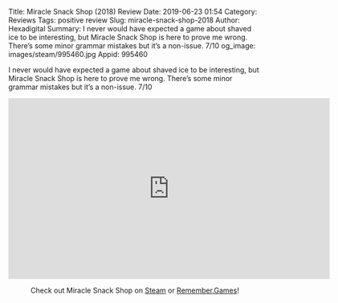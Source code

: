 Title: Miracle Snack Shop (2018) Review
Date: 2019-06-23 01:54
Category: Reviews
Tags: positive review
Slug: miracle-snack-shop-2018
Author: Hexadigital
Summary: I never would have expected a game about shaved ice to be interesting, but Miracle Snack Shop is here to prove me wrong. There’s some minor grammar mistakes but it’s a non-issue. 7/10
og_image: images/steam/995460.jpg
Appid: 995460

I never would have expected a game about shaved ice to be interesting, but Miracle Snack Shop is here to prove me wrong. There’s some minor grammar mistakes but it’s a non-issue. 7/10

<center><iframe src="https://www.youtube.com/embed/qoG8rcvmvL0?feature=oembed" allow="accelerometer; autoplay; encrypted-media; gyroscope; picture-in-picture" width="640" height="360" frameborder="0"></iframe>

Check out Miracle Snack Shop on [Steam](https://store.steampowered.com/app/995460/?curator_clanid=34633900) or [Remember.Games](https://remember.games/game/2310/)!</center>
